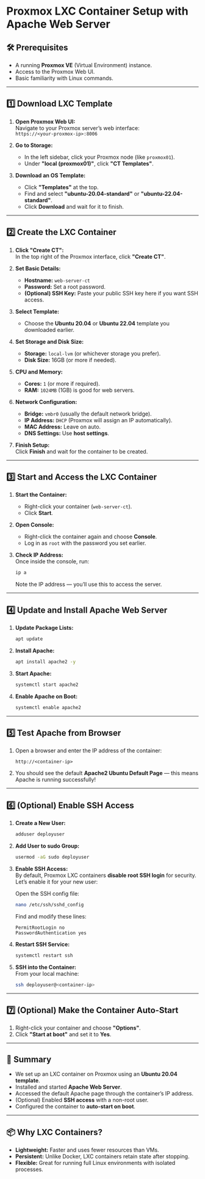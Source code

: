 # Proxmox LXC Container Setup with Apache Web Server

## 🛠 Prerequisites
- A running **Proxmox VE** (Virtual Environment) instance.
- Access to the Proxmox Web UI.
- Basic familiarity with Linux commands.

---

## 1️⃣ Download LXC Template

1. **Open Proxmox Web UI:**  
   Navigate to your Proxmox server’s web interface:  
   `https://<your-proxmox-ip>:8006`

2. **Go to Storage:**  
   - In the left sidebar, click your Proxmox node (like `proxmox01`).
   - Under **"local (proxmox01)"**, click **"CT Templates"**.

3. **Download an OS Template:**  
   - Click **"Templates"** at the top.
   - Find and select **"ubuntu-20.04-standard"** or **"ubuntu-22.04-standard"**.
   - Click **Download** and wait for it to finish.

---

## 2️⃣ Create the LXC Container

1. **Click "Create CT":**  
   In the top right of the Proxmox interface, click **"Create CT"**.

2. **Set Basic Details:**  
   - **Hostname:** `web-server-ct`  
   - **Password:** Set a root password.  
   - **(Optional) SSH Key:** Paste your public SSH key here if you want SSH access.

3. **Select Template:**  
   - Choose the **Ubuntu 20.04** or **Ubuntu 22.04** template you downloaded earlier.

4. **Set Storage and Disk Size:**  
   - **Storage:** `local-lvm` (or whichever storage you prefer).  
   - **Disk Size:** 16GB (or more if needed).

5. **CPU and Memory:**  
   - **Cores:** `1` (or more if required).  
   - **RAM:** `1024MB` (1GB) is good for web servers.

6. **Network Configuration:**  
   - **Bridge:** `vmbr0` (usually the default network bridge).  
   - **IP Address:** `DHCP` (Proxmox will assign an IP automatically).  
   - **MAC Address:** Leave on auto.  
   - **DNS Settings:** Use **host settings**.

7. **Finish Setup:**  
   Click **Finish** and wait for the container to be created.

---

## 3️⃣ Start and Access the LXC Container

1. **Start the Container:**  
   - Right-click your container (`web-server-ct`).
   - Click **Start**.

2. **Open Console:**  
   - Right-click the container again and choose **Console**.
   - Log in as `root` with the password you set earlier.

3. **Check IP Address:**  
   Once inside the console, run:  
   ```bash
   ip a
   ```
   Note the IP address — you’ll use this to access the server.

---

## 4️⃣ Update and Install Apache Web Server

1. **Update Package Lists:**  
   ```bash
   apt update
   ```

2. **Install Apache:**  
   ```bash
   apt install apache2 -y
   ```

3. **Start Apache:**  
   ```bash
   systemctl start apache2
   ```

4. **Enable Apache on Boot:**  
   ```bash
   systemctl enable apache2
   ```

---

## 5️⃣ Test Apache from Browser

1. Open a browser and enter the IP address of the container:  
   ```
   http://<container-ip>
   ```

2. You should see the default **Apache2 Ubuntu Default Page** — this means Apache is running successfully!

---

## 6️⃣ (Optional) Enable SSH Access

1. **Create a New User:**  
   ```bash
   adduser deployuser
   ```

2. **Add User to sudo Group:**  
   ```bash
   usermod -aG sudo deployuser
   ```

3. **Enable SSH Access:**  
   By default, Proxmox LXC containers **disable root SSH login** for security. Let’s enable it for your new user:

   Open the SSH config file:  
   ```bash
   nano /etc/ssh/sshd_config
   ```

   Find and modify these lines:  
   ```
   PermitRootLogin no
   PasswordAuthentication yes
   ```

4. **Restart SSH Service:**  
   ```bash
   systemctl restart ssh
   ```

5. **SSH into the Container:**  
   From your local machine:  
   ```bash
   ssh deployuser@<container-ip>
   ```

---

## 7️⃣ (Optional) Make the Container Auto-Start

1. Right-click your container and choose **"Options"**.
2. Click **"Start at boot"** and set it to **Yes**.

---

## 📝 Summary

- We set up an LXC container on Proxmox using an **Ubuntu 20.04 template**.
- Installed and started **Apache Web Server**.
- Accessed the default Apache page through the container’s IP address.
- (Optional) Enabled **SSH access** with a non-root user.
- Configured the container to **auto-start on boot**.

---

## 📦 Why LXC Containers?

- **Lightweight:** Faster and uses fewer resources than VMs.
- **Persistent:** Unlike Docker, LXC containers retain state after stopping.
- **Flexible:** Great for running full Linux environments with isolated processes.

